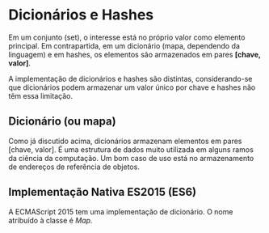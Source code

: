 # Dicionários e Hashes

Em um conjunto (set), o interesse está no próprio valor como elemento principal. Em contrapartida, em um dicionário (mapa, dependendo da linguagem) e em hashes, os elementos são armazenados em pares **[chave, valor]**.

A implementação de dicionários e hashes são distintas, considerando-se que dicionários podem armazenar um valor único por chave e hashes não têm essa limitação.

## Dicionário (ou mapa)

Como já discutido acima, dicionários armazenam elementos em pares [chave, valor]. É uma estrutura de dados muito utilizada em alguns ramos da ciência da computação. Um bom caso de uso está no armazenamento de endereços de referência de objetos.

## Implementação Nativa ES2015 (ES6)

A ECMAScript 2015 tem uma implementação de dicionário. O nome atribuído à classe é *Map*.